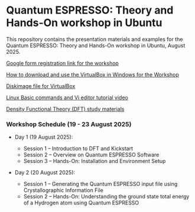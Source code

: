 # Quantum ESPRESSO: Theory and Hands-On workshop in Ubuntu
This repository contains the presentation materials and examples for the Quantum ESPRESSO: Theory and Hands-On workshop in Ubuntu, August 2025.

[Google form registration link for the workshop](https://docs.google.com/forms/d/e/1FAIpQLSc1PQqfTjqUjcoTcwTGaOynNFuzl7nsP3omJHTHCJo9tKQuTw/viewform?usp=header)

[How to download and use the VirtualBox in Windows for the Workshop]()

[Diskimage file for VirtualBox](https://mega.nz/file/TpA1xCzJ#Br8XpHma2kKEbOckCPpMSEqHJl6e_srIGqxFlCBNbkY)

[Linux Basic commands and Vi editor tutorial video]()

[Density Functional Theory (DFT) study materials]()

### Workshop Schedule (19 - 23 August 2025)
- Day 1 (19 August 2025):
  - Session 1 – Introduction to DFT and Kickstart
  - Session 2 – Overview on Quantum ESPRESSO Software
  - Session 3 – Hands-On: Installation and Environment Setup

- Day 2 (20 August 2025):
  - Session 1 – Generating the Quantum ESPRESSO input file using Crystallographic Information File
  - Session 2 – Hands-On: Understanding the ground state total energy of a Hydrogen atom using Quantum ESPRESSO
